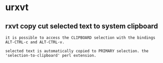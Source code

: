 urxvt
=====

rxvt copy cut selected text to system clipboard
-----------------------------------------------

```
it is possible to access the CLIPBOARD selection with the bindings ALT-CTRL-c and ALT-CTRL-v.

selected text is automatically copied to PRIMARY selection. the 'selection-to-clipboard' perl extension.
```
